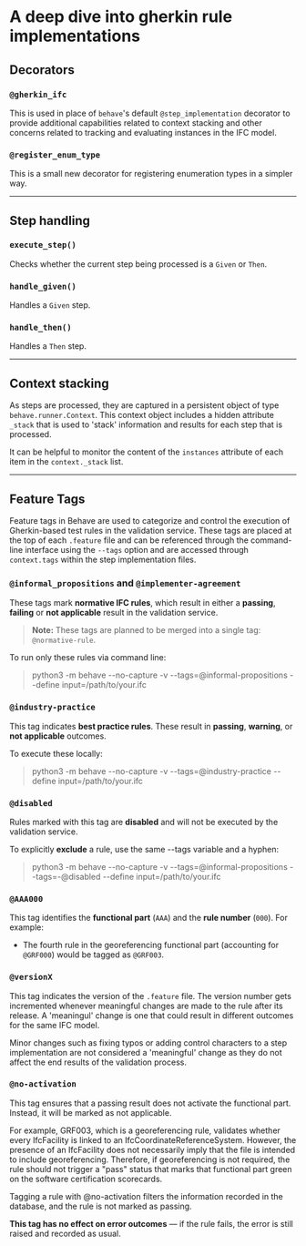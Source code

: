 # A deep dive into gherkin rule implementations

## Decorators

### `@gherkin_ifc`

This is used in place of `behave`'s default `@step_implementation` decorator
to provide additional capabilities related to context stacking and other concerns
related to tracking and evaluating instances in the IFC model.

### `@register_enum_type`

This is a small new decorator for registering enumeration types in a simpler way.

---
## Step handling

### `execute_step()`

Checks whether the current step being processed is a `Given` or `Then`.

### `handle_given()`

Handles a `Given` step.

### `handle_then()`

Handles a `Then` step.

---
## Context stacking

As steps are processed, they are captured in a persistent object of type `behave.runner.Context`.
This context object includes a hidden attribute `_stack` that is used to 'stack' information
and results for each step that is processed.

It can be helpful to monitor the content of the `instances` attribute of each item in the 
`context._stack` list.

---

## Feature Tags

Feature tags in Behave are used to categorize and control the execution of Gherkin-based test rules in the validation service. These tags are placed at the top of each `.feature` file and can be referenced through the command-line interface using the `--tags` option and are accessed through `context.tags` within the step implementation files.

### `@informal_propositions` and `@implementer-agreement`

These tags mark **normative IFC rules**, which result in either a **passing**, **failing** or **not applicable** result in the validation service.

> **Note:** These tags are planned to be merged into a single tag: `@normative-rule`.

To run only these rules via command line:

> python3 -m behave --no-capture -v --tags=@informal-propositions --define input=/path/to/your.ifc

### `@industry-practice`

This tag indicates **best practice rules**. These result in **passing**, **warning**, or **not applicable** outcomes.

To execute these locally:
> python3 -m behave --no-capture -v --tags=@industry-practice --define input=/path/to/your.ifc

### `@disabled`

Rules marked with this tag are **disabled** and will not be executed by the validation service.

To explicitly **exclude** a rule, use the same --tags variable and a hyphen:
> python3 -m behave --no-capture -v --tags=@informal-propositions --tags=-@disabled --define input=/path/to/your.ifc



### `@AAA000`

This tag identifies the **functional part** (`AAA`) and the **rule number** (`000`). For example:

- The fourth rule in the georeferencing functional part (accounting for `@GRF000`) would be tagged as `@GRF003`.


### `@versionX`

This tag indicates the version of the `.feature` file.
The version number gets incremented whenever meaningful changes are made to the rule after its release.
A 'meaningul' change is one that could result in different outcomes for the same IFC model.

Minor changes such as fixing typos or adding control characters to a step implementation
are not considered a 'meaningful' change as they do not affect the end results of the validation process.


### `@no-activation`

This tag ensures that a passing result does not activate the functional part. Instead, it will be marked as not applicable.

For example, GRF003, which is a georeferencing rule, validates whether every IfcFacility is linked to an IfcCoordinateReferenceSystem. However, the presence of an IfcFacility does not necessarily imply that the file is intended to include georeferencing. Therefore, if georeferencing is not required, the rule should not trigger a "pass" status that marks that functional part green on the software certification scorecards.

Tagging a rule with @no-activation filters the information recorded in the database, and the rule is not marked as passing. 

**This tag has no effect on error outcomes** — if the rule fails, the error is still raised and recorded as usual.
